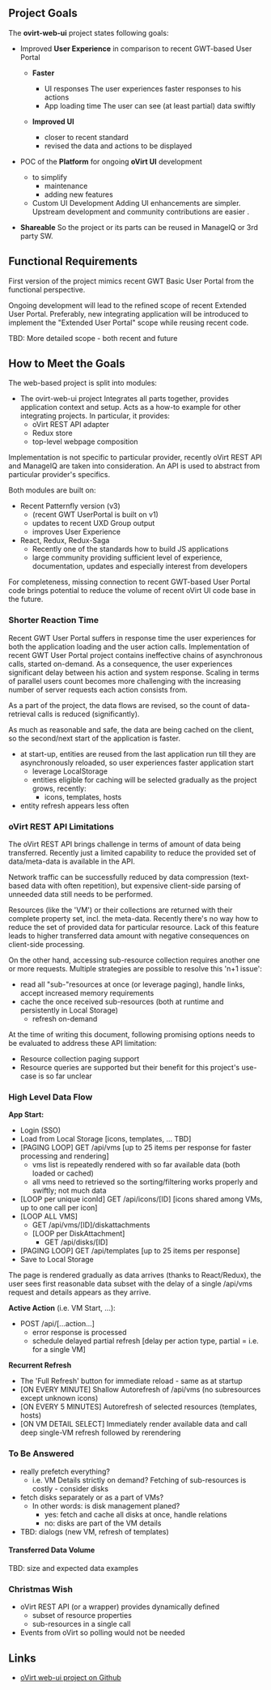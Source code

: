 ## Project Goals
The **ovirt-web-ui** project states following goals:

- Improved **User Experience** in comparison to recent GWT-based User Portal
    - **Faster**  
        - UI responses
        The user experiences faster responses to his actions
        - App loading time
        The user can see (at least partial) data swiftly
        
    - **Improved UI**
        - closer to recent standard
        - revised the data and actions to be displayed
    
- POC of the **Platform** for ongoing **oVirt UI** development
    - to simplify
        - maintenance
        - adding new features
    - Custom UI Development
      Adding UI enhancements are simpler.
      Upstream development and community contributions are easier .

- **Shareable**
  So the project or its parts can be reused in ManageIQ or 3rd party SW.
    
## Functional Requirements
First version of the project mimics recent GWT Basic User Portal from the functional perspective.

Ongoing development will lead to the refined scope of recent Extended User Portal.
Preferably, new integrating application will be introduced to implement the "Extended User Portal" scope while reusing recent code.
 
TBD: More detailed scope - both recent and future
    
## How to Meet the Goals

The web-based project is split into modules:

- The ovirt-web-ui project
  Integrates all parts together, provides application context and setup.
  Acts as a how-to example for other integrating projects.
  In particular, it provides:
    - oVirt REST API adapter
    - Redux store
    - top-level webpage composition              
  
Implementation is not specific to particular provider, recently oVirt REST API and ManageIQ are taken into consideration.
An API is used to abstract from particular provider's specifics.

Both modules are built on:

- Recent Patternfly version (v3)
    - (recent GWT UserPortal is built on v1)
    - updates to recent UXD Group output     
    - improves User Experience
- React, Redux, Redux-Saga
    - Recently one of the standards how to build JS applications
    - large community providing sufficient level of experience, documentation, updates and especially interest from developers 

For completeness, missing connection to recent GWT-based User Portal code brings potential to reduce the volume of recent oVirt UI code base in the future.
    
### Shorter Reaction Time
Recent GWT User Portal suffers in response time the user experiences for both the application loading and the user action calls.
Implementation of recent GWT User Portal project contains ineffective chains of asynchronous calls, started on-demand. 
As a consequence, the user experiences significant delay between his action and system response.
Scaling in terms of parallel users count becomes more challenging with the increasing number of server requests each action consists from.

As a part of the project, the data flows are revised, so the count of data-retrieval calls is reduced (significantly).

As much as reasonable and safe, the data are being cached on the client, so the second/next start of the application is faster.

- at start-up, entities are reused from the last application run till they are asynchronously reloaded, so user experiences faster application start
    - leverage LocalStorage
    - entities eligible for caching will be selected gradually as the project grows, recently:
        - icons, templates, hosts
- entity refresh appears less often
    
### oVirt REST API Limitations    
The oVirt REST API brings challenge in terms of amount of data being transferred.
Recently just a limited capability to reduce the provided set of data/meta-data is available in the API.

Network traffic can be successfully reduced by data compression (text-based data with often repetition), but expensive client-side parsing of unneeded data still needs to be performed. 

Resources (like the 'VM') or their collections are returned with their complete property set, incl. the meta-data. 
Recently there's no way how to reduce the set of provided data for particular resource.
Lack of this feature leads to higher transferred data amount with negative consequences on client-side processing.

On the other hand, accessing sub-resource collection requires another one or more requests.
Multiple strategies are possible to resolve this 'n+1 issue':

- read all "sub-"resources at once (or leverage paging), handle links, accept increased memory requirements
- cache the once received sub-resources (both at runtime and persistently in Local Storage)
    - refresh on-demand
     
At the time of writing this document, following promising options needs to be evaluated to address these API limitation:
 
- Resource collection paging support
- Resource queries are supported but their benefit for this project's use-case is so far unclear
 
### High Level Data Flow
**App Start:**

- Login (SSO)
- Load from Local Storage [icons, templates, ... TBD]
- [PAGING LOOP] GET /api/vms [up to 25 items per response for faster processing and rendering]
    - vms list is repeatedly rendered with so far available data (both loaded or cached)
    - all vms need to retrieved so the sorting/filtering works properly and swiftly; not much data
- [LOOP per unique iconId] GET /api/icons/[ID] [icons shared among VMs, up to one call per icon]
- [LOOP ALL VMS]
    - GET /api/vms/[ID]/diskattachments
    - [LOOP per DiskAttachment]
        - GET /api/disks/[ID]
- [PAGING LOOP] GET /api/templates [up to 25 items per response]
- Save to Local Storage

The page is rendered gradually as data arrives (thanks to React/Redux), the user sees first reasonable data subset with the delay of a single /api/vms request and details appears as they arrive.

**Active Action** (i.e. VM Start, ...):

- POST /api/[...action...]
    - error response is processed
    - schedule delayed partial refresh [delay per action type, partial = i.e. for a single VM]
    
**Recurrent Refresh**

- The 'Full Refresh' button for immediate reload - same as at startup 
- \[ON EVERY MINUTE\] Shallow Autorefresh of /api/vms (no subresources except unknown icons)
- \[ON EVERY 5 MINUTES\] Autorefresh of selected resources (templates, hosts)
- \[ON VM DETAIL SELECT\] Immediately render available data and call deep single-VM refresh followed by rerendering

    
### To Be Answered

- really prefetch everything?
    - i.e. VM Details strictly on demand? Fetching of sub-resources is costly - consider disks
- fetch disks separately or as a part of VMs?
    - In other words: is disk management planed?
        - yes: fetch and cache all disks at once, handle relations
        - no: disks are part of the VM details
- TBD: dialogs (new VM, refresh of templates)

#### Transferred Data Volume
TBD: size and expected data examples

### Christmas Wish
- oVirt REST API (or a wrapper) provides dynamically defined
    - subset of resource properties
    - sub-resources in a single call      
- Events from oVirt
  so polling would not be needed  

## Links

- [oVirt web-ui project on Github](https://github.com/oVirt/ovirt-web-ui)

